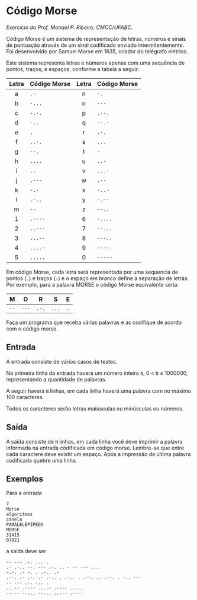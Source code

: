 # Código Morse
*Exercício do Prof. Monael P. Ribeiro, CMCC/UFABC.*

Código Morse é um sistema de representação de letras, números e sinais de 
pontuação através de um sinal codificado enviado intermitentemente. Foi 
desenvolvido por Samuel Morse em 1835, criador do telégrafo elétrico.

Este sistema representa letras e números apenas com uma sequência de pontos,
traços, e espaços, conforme a tabela a seguir:

| Letra | Código Morse | Letra | Código Morse |
| :---: | ------------ | :---: | ------------ |
| a     | `.-`         | n     | `-.`         |
| b     | `-...`       | o     | `---`        |
| c     | `-.-.`       | p     | `.--.`       |
| d     | `-..`        | q     | `--.-`       |
| e     | `.`          | r     | `.-.`        |
| f     | `..-.`       | s     | `...`        |
| g     | `--.`        | t     | `-`          |
| h     | `....`       | u     | `..-`        |
| i     | `..`         | v     | `...-`       |
| j     | `.---`       | w     | `.--`        |
| k     | `-.-`        | x     | `-..-`       |
| l     | `.-..`       | y     | `-.--`       |
| m     | `--`         | z     | `--..`       |
| 1     | `.----`      | 6     | `-....`      |
| 2     | `..---`      | 7     | `--...`      |
| 3     | `...--`      | 8     | `---..`      |
| 4     | `....-`      | 9     | `----.`      |
| 5     | `.....`      | 0     | `-----`      |

Em código Morse, cada letra será representada por uma sequencia de pontos 
(`.`) e traços (`-`) e o espaço em branco define a separação de letras. 
Por exemplo, para a palavra MORSE o código Morse equivalente seria:

| M    | O     | R     | S     | E   |
| :--: | :---: | :---: | :---: | :-: |
| `--` | `---` | `.-.` | `...` | `.` |

Faça um programa que receba várias palavras e as codifique de acordo com
o código morse.

## Entrada

A entrada consiste de vários casos de testes.

Na primeira linha da entrada haverá um número inteiro `N`, 0 < `N` ≤ 1000000,
representando a quantidade de palavras.

A seguir haverá `N` linhas, em cada linha haverá uma palavra com no máximo 
100 caracteres.

Todos os caracteres serão letras maiúsculas ou minúsculas ou números.

## Saída

A saída consiste de `N` linhas, em cada linha você deve imprimir a palavra 
informada na entrada códificada em código morse. Lembre-se que entre cada 
caractere deve existir um espaço. Após a impressão da última palavra 
codificada quebre uma linha.

## Exemplos

Para a entrada

    7
    Morse
    algoritmos
    canela
    PARALELEPIPEDO
    MORSE
    31415
    07821

a saída deve ser

    -- --- .-. ... .
    .- .-.. --. --- .-. .. - -- --- ...
    -.-. .- -. . .-.. .-
    .--. .- .-. .- .-.. . .-.. . .--. .. .--. . -.. ---
    -- --- .-. ... .
    ...-- .---- ....- .---- .....
    ----- --... ---.. ..--- .----